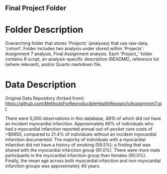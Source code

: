 ## Final Project Folder
# Folder Description
Overarching folder that stores 'Projects' (analyses) that use raw-data, 'cohort'.
Folder includes two analysis under stored within 'Projects': Assignment 7 analysis, Final Assignment analysis.
Each 'Project_' folder contains R script, an analysis-specific description (README), reference list (where relevant), and/or Quarto markdown file.

# Data Description
Original Data Repository (forked from): <https://github.com/MethodsForReproducibleHealthResearch/Assignment7.git>

There were 5,000 observations in this database, 4810 of which did not have an incident myocardial infarction. Approximately 66% of individuals who had a myocardial infarction reported annual out-of-pocket care costs of >$9950, compared to 21.4% of individuals without an incident myocardial infarction documented. The majority of individuals with a myocardial infarction did not have a history of smoking (59.5%); a finding that was shared with the myocardial infarction group (91.0%). There were more male participants in the myocardial infarction group than females (90.0%). Finally, the mean age across both myocardial infarction and non-myocardial infarction groups was approximately 40 years.
